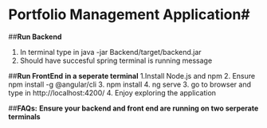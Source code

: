 # Portfolio Management Application#

##__Run Backend__ 
1. In terminal type in java -jar Backend/target/backend.jar
2. Should have succesful spring terminal is running message

##__Run FrontEnd__
__in a seperate terminal__
1.Install Node.js and npm
2. Ensure npm install -g @angular/cli
3. npm install
4. ng serve
3. go to browser and type in http://localhost:4200/
4. Enjoy exploring the application


##__FAQs:__
__Ensure your backend and front end are running on two serperate terminals__
